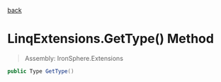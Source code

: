 ﻿

[back](/IronSphere.Extensions/types/LinqExtensions)

# LinqExtensions.GetType() Method

> Assembly: IronSphere.Extensions

```csharp
public Type GetType()
```



 